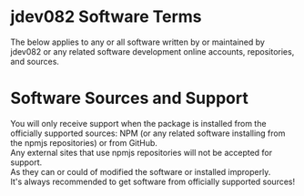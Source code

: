 # jdev082 Software Terms
The below applies to any or all software written
by or maintained by jdev082 
or any related software development online accounts, 
repositories, and sources. 
# Software Sources and Support
You will only receive support when the package is installed from the officially supported sources:
NPM (or any related software installing from the npmjs repositories) or from GitHub. \
Any external sites that use npmjs repositories will not be accepted for support. \
As they can or could of modified the software or installed improperly. \
It's always recommended to get software from officially supported sources!
